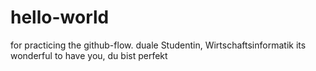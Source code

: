 # hello-world
for practicing the github-flow.
duale Studentin, Wirtschaftsinformatik
its wonderful to have you, du bist perfekt

